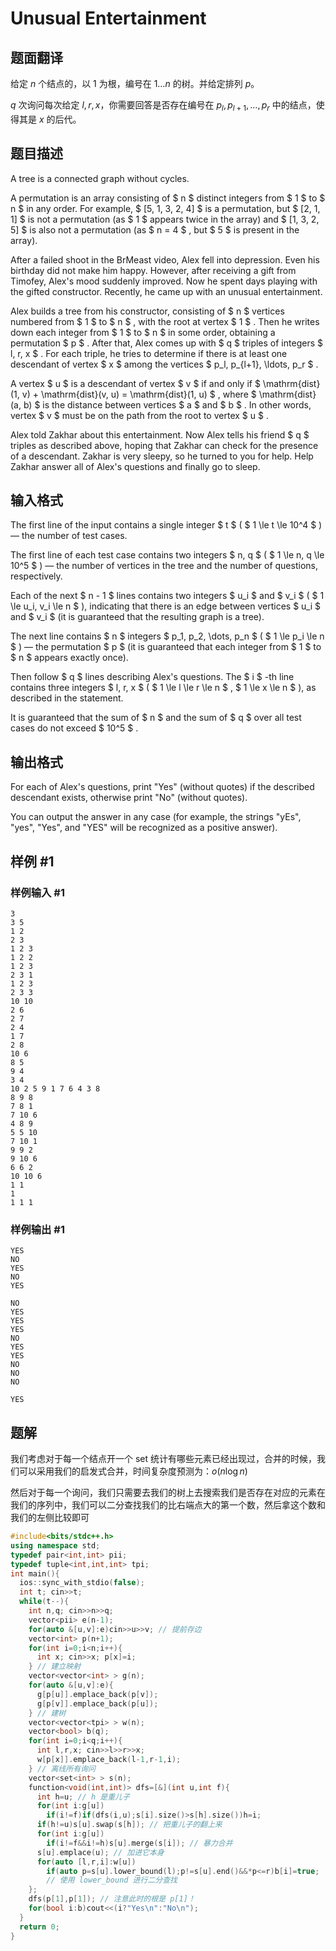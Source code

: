 # Unusual Entertainment

## 题面翻译

给定 $n$ 个结点的，以 $1$ 为根，编号在 $1 \dots n$ 的树。并给定排列 $p$。

$q$ 次询问每次给定 $l,\,r,\,x$，你需要回答是否存在编号在 $p_l,\,p_{l+1},\,\dots ,\, p_{r}$ 中的结点，使得其是 $x$ 的后代。

## 题目描述

A tree is a connected graph without cycles.

A permutation is an array consisting of $ n $ distinct integers from $ 1 $ to $ n $ in any order. For example, $ [5, 1, 3, 2, 4] $ is a permutation, but $ [2, 1, 1] $ is not a permutation (as $ 1 $ appears twice in the array) and $ [1, 3, 2, 5] $ is also not a permutation (as $ n = 4 $ , but $ 5 $ is present in the array).

After a failed shoot in the BrMeast video, Alex fell into depression. Even his birthday did not make him happy. However, after receiving a gift from Timofey, Alex's mood suddenly improved. Now he spent days playing with the gifted constructor. Recently, he came up with an unusual entertainment.

Alex builds a tree from his constructor, consisting of $ n $ vertices numbered from $ 1 $ to $ n $ , with the root at vertex $ 1 $ . Then he writes down each integer from $ 1 $ to $ n $ in some order, obtaining a permutation $ p $ . After that, Alex comes up with $ q $ triples of integers $ l, r, x $ . For each triple, he tries to determine if there is at least one descendant of vertex $ x $ among the vertices $ p_l, p_{l+1}, \ldots, p_r $ .

A vertex $ u $ is a descendant of vertex $ v $ if and only if $ \mathrm{dist}(1, v) + \mathrm{dist}(v, u) = \mathrm{dist}(1, u) $ , where $ \mathrm{dist}(a, b) $ is the distance between vertices $ a $ and $ b $ . In other words, vertex $ v $ must be on the path from the root to vertex $ u $ .

Alex told Zakhar about this entertainment. Now Alex tells his friend $ q $ triples as described above, hoping that Zakhar can check for the presence of a descendant. Zakhar is very sleepy, so he turned to you for help. Help Zakhar answer all of Alex's questions and finally go to sleep.

## 输入格式

The first line of the input contains a single integer $ t $ ( $ 1 \le t \le 10^4 $ ) — the number of test cases.

The first line of each test case contains two integers $ n, q $ ( $ 1 \le n, q \le 10^5 $ ) — the number of vertices in the tree and the number of questions, respectively.

Each of the next $ n - 1 $ lines contains two integers $ u_i $ and $ v_i $ ( $ 1 \le u_i, v_i \le n $ ), indicating that there is an edge between vertices $ u_i $ and $ v_i $ (it is guaranteed that the resulting graph is a tree).

The next line contains $ n $ integers $ p_1, p_2, \dots, p_n $ ( $ 1 \le p_i \le n $ ) — the permutation $ p $ (it is guaranteed that each integer from $ 1 $ to $ n $ appears exactly once).

Then follow $ q $ lines describing Alex's questions. The $ i $ -th line contains three integers $ l, r, x $ ( $ 1 \le l \le r \le n $ , $ 1 \le x \le n $ ), as described in the statement.

It is guaranteed that the sum of $ n $ and the sum of $ q $ over all test cases do not exceed $ 10^5 $ .

## 输出格式

For each of Alex's questions, print "Yes" (without quotes) if the described descendant exists, otherwise print "No" (without quotes).

You can output the answer in any case (for example, the strings "yEs", "yes", "Yes", and "YES" will be recognized as a positive answer).

## 样例 #1

### 样例输入 #1

```
3
3 5
1 2
2 3
1 2 3
1 2 2
1 2 3
2 3 1
1 2 3
2 3 3
10 10
2 6
2 7
2 4
1 7
2 8
10 6
8 5
9 4
3 4
10 2 5 9 1 7 6 4 3 8
8 9 8
7 8 1
7 10 6
4 8 9
5 5 10
7 10 1
9 9 2
9 10 6
6 6 2
10 10 6
1 1
1
1 1 1
```

### 样例输出 #1

```
YES
NO
YES
NO
YES

NO
YES
YES
YES
NO
YES
YES
NO
NO
NO

YES
```


## 题解
我们考虑对于每一个结点开一个 set 统计有哪些元素已经出现过，合并的时候，我们可以采用我们的启发式合并，时间复杂度预测为：$o(n\log n)$ 

然后对于每一个询问，我们只需要去我们的树上去搜索我们是否存在对应的元素在我们的序列中，我们可以二分查找我们的比右端点大的第一个数，然后拿这个数和我们的左侧比较即可
```cpp
#include<bits/stdc++.h>
using namespace std;
typedef pair<int,int> pii;
typedef tuple<int,int,int> tpi;
int main(){
  ios::sync_with_stdio(false);
  int t; cin>>t;
  while(t--){
    int n,q; cin>>n>>q;
    vector<pii> e(n-1);
    for(auto &[u,v]:e)cin>>u>>v; // 提前存边
    vector<int> p(n+1);
    for(int i=0;i<n;i++){
      int x; cin>>x; p[x]=i;
    } // 建立映射
    vector<vector<int> > g(n);
    for(auto &[u,v]:e){
      g[p[u]].emplace_back(p[v]);
      g[p[v]].emplace_back(p[u]);
    } // 建树
    vector<vector<tpi> > w(n);
    vector<bool> b(q);
    for(int i=0;i<q;i++){
      int l,r,x; cin>>l>>r>>x;
      w[p[x]].emplace_back(l-1,r-1,i);
    } // 离线所有询问
    vector<set<int> > s(n);
    function<void(int,int)> dfs=[&](int u,int f){
      int h=u; // h 是重儿子
      for(int i:g[u])
        if(i!=f)if(dfs(i,u);s[i].size()>s[h].size())h=i;
      if(h!=u)s[u].swap(s[h]); // 把重儿子的翻上来
      for(int i:g[u])
        if(i!=f&&i!=h)s[u].merge(s[i]); // 暴力合并
      s[u].emplace(u); // 加进它本身
      for(auto [l,r,i]:w[u])
        if(auto p=s[u].lower_bound(l);p!=s[u].end()&&*p<=r)b[i]=true;
        // 使用 lower_bound 进行二分查找
    };
    dfs(p[1],p[1]); // 注意此时的根是 p[1]！
    for(bool i:b)cout<<(i?"Yes\n":"No\n");
  }
  return 0;
}
```
```